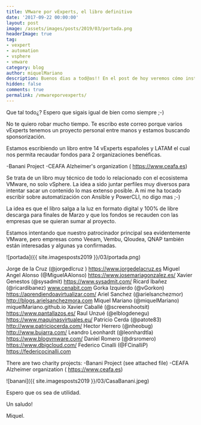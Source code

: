 ```yaml
---
title: VMware por vExperts, el libro definitivo
date: '2017-09-22 00:00:00'
layout: post
image: /assets/images/posts/2019/03/portada.png
headerImage: true
tag:
- vexpert
- automation
- vsphere
- vmware
category: blog
author: miquelMariano
description: Buenos dias a tod@as!! En el post de hoy veremos cómo instalar la última versión de PowerCLI 11.1 sobre windows
hidden: false
comments: true
permalink: /vmwareporvexperts/
---
```


Que tal todo¿? Espero que sigais igual de bien como siempre ;-)

No te quiero robar mucho tiempo. Te escribo este correo porque varios vExperts tenemos un proyecto personal entre manos y estamos buscando sponsorización.

Estamos escribiendo un libro entre 14 vExperts españoles y LATAM el cual nos permita recaudar fondos para 2 organizaciones benéficas.

-Banani Project 
-CEAFA Alzheimer's organization ( https://www.ceafa.es)

Se trata de un libro muy técnico de todo lo relacionado con el ecosistema VMware, no solo vSphere. La idea a sido juntar perfiles muy diversos para intentar sacar un contenido lo mas extenso posible. A mi me ha tocado escribir sobre automatización con Ansible y PowerCLI, no digo mas ;-)

La idea es que el libro salga a la luz en formato digital y 100% de libre descarga para finales de Marzo y que los fondos se recauden con las empresas que se quieran sumar al proyecto.

Estamos intentando que nuestro patrocinador principal sea evidentemente VMware, pero empresas como Veeam, Vembu, Qloudea, QNAP también están interesadas y algunas ya confirmadas.


![portada]({{ site.imagesposts2019 }}/03/portada.png)

Jorge de la Cruz (@jorgedlcruz ) https://www.jorgedelacruz.es
Miguel Angel Alonso (@MiguelAAlonso) https://www.josemariagonzalez.es/
Xavier Genestos (@sysadmit) https://www.sysadmit.com/
Ricard Ibañez (@ricardibanez) www.cenabit.com
Gorka Izquierdo (@vGorkon) https://aprendiendoavirtualizar.com/
Ariel Sanchez (@arielsanchezmor) http://blogs.arielsanchezmora.com
Miquel Mariano (@miquelMariano) miquelMariano.github.io
Xavier Caballé (@screenshootsit) https://www.pantallazos.es/
Raul Unzué (@elblogdenegu) https://www.maquinasvirtuales.eu/
Patricio Cerda (@patote83) http://www.patriciocerda.com/
Hector Herrero (@nheobug) http://www.bujarra.com/
Leandro Leonhardt (@leonhardtla) https://www.blogvmware.com/
Daniel Romero (@drsromero) https://www.dbigcloud.com/
Federico Cinalli (@FCinalliP) https://federicocinalli.com

There are two charity projects:
-Banani Project (see attached file)
-CEAFA Alzheimer organization ( https://www.ceafa.es)

![banani]({{ site.imagesposts2019 }}/03/CasaBanani.jpeg)

Espero que os sea de utilidad.

Un saludo!

Miquel.


